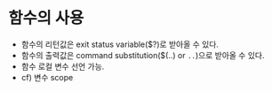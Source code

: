 # 함수의 사용

- 함수의 리턴값은 exit status variable($?)로 받아올 수 있다.
- 함수의 출력값은 command substitution($(..) or `..`)으로 받아올 수 있다.
- 함수 로컬 변수 선언 가능.
- cf) 변수 scope
